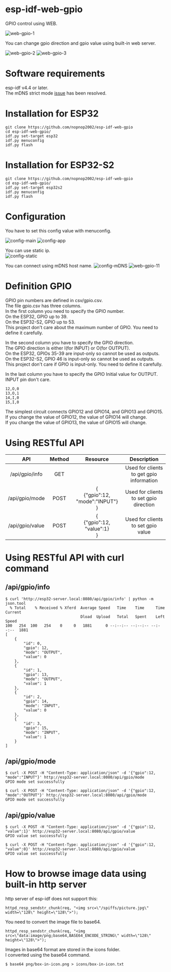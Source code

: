 # esp-idf-web-gpio
GPIO control using WEB.

![web-gpio-1](https://user-images.githubusercontent.com/6020549/124352292-84d99d00-dc3a-11eb-8f8a-45472e45eebe.jpg)

You can change gpio direction and gpio value using built-in web server.   

![web-gpio-2](https://user-images.githubusercontent.com/6020549/124352331-a2a70200-dc3a-11eb-9161-4053ef0315f5.jpg)
![web-gpio-3](https://user-images.githubusercontent.com/6020549/124352333-a3d82f00-dc3a-11eb-879f-2fb976e43646.jpg)

# Software requirements
esp-idf v4.4 or later.   
The mDNS strict mode [issue](https://github.com/espressif/esp-idf/issues/6190) has been resolved.   

# Installation for ESP32

```
git clone https://github.com/nopnop2002/esp-idf-web-gpio
cd esp-idf-web-gpio/
idf.py set-target esp32
idf.py menuconfig
idf.py flash
```

# Installation for ESP32-S2

```
git clone https://github.com/nopnop2002/esp-idf-web-gpio
cd esp-idf-web-gpio/
idf.py set-target esp32s2
idf.py menuconfig
idf.py flash
```

# Configuration   
You have to set this config value with menuconfig.   

![config-main](https://user-images.githubusercontent.com/6020549/124352357-c1a59400-dc3a-11eb-9bde-6a3fc43ef755.jpg)
![config-app](https://user-images.githubusercontent.com/6020549/124352358-c36f5780-dc3a-11eb-875b-88899585923f.jpg)

You can use static ip.   
![config-static](https://user-images.githubusercontent.com/6020549/124352360-c5d1b180-dc3a-11eb-9cdb-82162f31cf14.jpg)

You can connect using mDNS host name.
![config-mDNS](https://user-images.githubusercontent.com/6020549/124352362-c79b7500-dc3a-11eb-85be-199e1ea3bae6.jpg)
![web-gpio-11](https://user-images.githubusercontent.com/6020549/124352392-ee59ab80-dc3a-11eb-9a71-fe199db0476d.jpg)


# Definition GPIO   
GPIO pin numbers are defined in csv/gpio.csv.   
The file gpio.csv has three columns.   
In the first column you need to specify the GPIO number.   
On the ESP32, GPIO up to 39.   
On the ESP32-S2, GPIO up to 53.   
This project don't care about the maximum number of GPIO. You need to define it carefully.   
   
In the second column you have to specify the GPIO direction.   
The GPIO direction is either I(for INPUT) or O(for OUTPUT).   
On the ESP32, GPIOs 35-39 are input-only so cannot be used as outputs.   
On the ESP32-S2, GPIO 46 is input-only so cannot be used as outputs.   
This project don't care if GPIO is input-only. You need to define it carefully.   
   
In the last column you have to specify the GPIO Initial value for OUTPUT.   
INPUT pin don't care.   

```
12,O,0
13,O,1
14,I,0
15,I,0
```

The simplest circuit connects GPIO12 and GPIO14, and GPIO13 and GPIO15.   
If you change the value of GPIO12, the value of GPIO14 will change.   
If you change the value of GPIO13, the value of GPIO15 will change.   

# Using RESTful API   
|API|Method|Resource|Description|
|:-:|:-:|:-:|:-:|
|/api/gpio/info|GET||Used for clients to get gpio information|
|/api/gpio/mode|POST|{ <br />{"gpio":12, "mode":"INPUT"}<br />}|Used for clients to set gpio direction|
|/api/gpio/value|POST|{ <br />{"gpio":12, "value":1}<br />}|Used for clients to set gpio value|

# Using RESTful API with curl command   

## /api/gpio/info   

```
$ curl 'http://esp32-server.local:8080/api/gpio/info' | python -m json.tool
  % Total    % Received % Xferd  Average Speed   Time    Time     Time  Current
                                 Dload  Upload   Total   Spent    Left  Speed
100   254  100   254    0     0   1881      0 --:--:-- --:--:-- --:--:--  1881
[
    {
        "id": 0,
        "gpio": 12,
        "mode": "OUTPUT",
        "value": 0
    },
    {
        "id": 1,
        "gpio": 13,
        "mode": "OUTPUT",
        "value": 1
    },
    {
        "id": 2,
        "gpio": 14,
        "mode": "INPUT",
        "value": 0
    },
    {
        "id": 3,
        "gpio": 15,
        "mode": "INPUT",
        "value": 1
    }
]
```

## /api/gpio/mode   
```
$ curl -X POST -H "Content-Type: application/json" -d '{"gpio":12, "mode":"INPUT"}' http://esp32-server.local:8080/api/gpio/mode
GPIO mode set successfully

$ curl -X POST -H "Content-Type: application/json" -d '{"gpio":12, "mode":"OUTPUT"}' http://esp32-server.local:8080/api/gpio/mode
GPIO mode set successfully

```

## /api/gpio/value   
```
$ curl -X POST -H "Content-Type: application/json" -d '{"gpio":12, "value":1}' http://esp32-server.local:8080/api/gpio/value
GPIO value set successfully

$ curl -X POST -H "Content-Type: application/json" -d '{"gpio":12, "value":0}' http://esp32-server.local:8080/api/gpio/value
GPIO value set successfully
```

# How to browse image data using built-in http server
http server of esp-idf does not support this:   
```
httpd_resp_sendstr_chunk(req, "<img src=\"/spiffs/picture.jpg\" width=\"128\" height=\"128\">");
```

You need to convert the image file to base64.   
```
httpd_resp_sendstr_chunk(req, "<img src=\"data:image/png;base64,BASE64_ENCODE_STRING\" width=\"128\" height=\"128\">");
```

Images in base64 format are stored in the icons folder.   
I converted using the base64 command.   
```
$ base64 png/box-in-icon.png > icons/box-in-icon.txt
```

